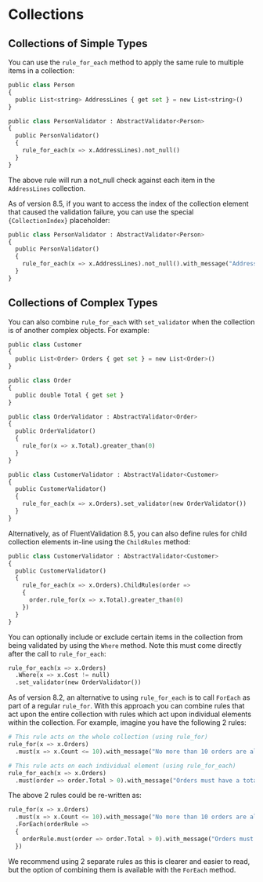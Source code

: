 # Collections

## Collections of Simple Types

You can use the `rule_for_each` method to apply the same rule to multiple items in a collection:

```python
public class Person 
{
  public List<string> AddressLines { get set } = new List<string>()
}
```

```python
public class PersonValidator : AbstractValidator<Person> 
{
  public PersonValidator() 
  {
    rule_for_each(x => x.AddressLines).not_null()
  }
}
```

The above rule will run a not_null check against each item in the `AddressLines` collection.

As of version 8.5, if you want to access the index of the collection element that caused the validation failure, you can use the special `{CollectionIndex}` placeholder:

```python
public class PersonValidator : AbstractValidator<Person> 
{
  public PersonValidator() 
  {
    rule_for_each(x => x.AddressLines).not_null().with_message("Address {CollectionIndex} is required.")
  }
}
```

## Collections of Complex Types

You can also combine `rule_for_each` with `set_validator` when the collection is of another complex objects. For example:

```python
public class Customer 
{
  public List<Order> Orders { get set } = new List<Order>()
}

public class Order 
{
  public double Total { get set }
}
```

```python
public class OrderValidator : AbstractValidator<Order> 
{
  public OrderValidator() 
  {
    rule_for(x => x.Total).greater_than(0)
  }
}

public class CustomerValidator : AbstractValidator<Customer> 
{
  public CustomerValidator() 
  {
    rule_for_each(x => x.Orders).set_validator(new OrderValidator())
  }
}
```

Alternatively, as of FluentValidation 8.5, you can also define rules for child collection elements in-line using the `ChildRules` method:

```python
public class CustomerValidator : AbstractValidator<Customer> 
{
  public CustomerValidator() 
  {
    rule_for_each(x => x.Orders).ChildRules(order => 
    {
      order.rule_for(x => x.Total).greater_than(0)
    })
  }
}
```

You can optionally include or exclude certain items in the collection from being validated by using the `Where` method. Note this must come directly after the call to `rule_for_each`:

```python
rule_for_each(x => x.Orders)
  .Where(x => x.Cost != null)
  .set_validator(new OrderValidator())
```

As of version 8.2, an alternative to using `rule_for_each` is to call `ForEach` as part of a regular `rule_for`. With this approach you can combine rules that act upon the entire collection with rules which act upon individual elements within the collection. For example, imagine you have the following 2 rules:

```python
# This rule acts on the whole collection (using rule_for)
rule_for(x => x.Orders)
  .must(x => x.Count <= 10).with_message("No more than 10 orders are allowed")

# This rule acts on each individual element (using rule_for_each)
rule_for_each(x => x.Orders)
  .must(order => order.Total > 0).with_message("Orders must have a total of more than 0")
```

The above 2 rules could be re-written as:

```python
rule_for(x => x.Orders)
  .must(x => x.Count <= 10).with_message("No more than 10 orders are allowed")
  .ForEach(orderRule => 
  {
    orderRule.must(order => order.Total > 0).with_message("Orders must have a total of more than 0")
  })
```

We recommend using 2 separate rules as this is clearer and easier to read, but the option of combining them is available with the `ForEach` method.
